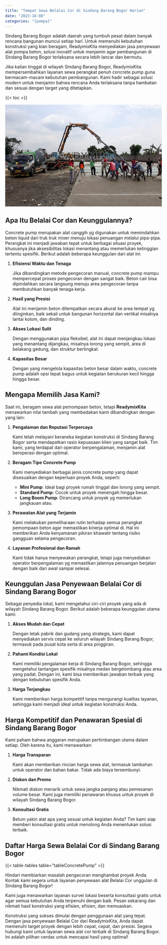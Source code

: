 ```yaml
---
title: "Tempat Sewa Belalai Cor di Sindang Barang Bogor Harian"
date: "2023-10-08"
categories: "[pompa]"
---
```


Sindang Barang Bogor adalah daerah yang tumbuh pesat dalam banyak rencana bangunan muncul setiap hari. Untuk memenuhi kebutuhan konstruksi yang kian beragam, ReadymixKita menyediakan jasa penyewaan alat pompa beton, solusi inovatif untuk menjamin agar pembangunan di Sindang Barang Bogor terlaksana secara lebih lancar dan bermutu.

Jika kalian tinggal di wilayah Sindang Barang Bogor, ReadymixKita mempersembahkan layanan sewa perangkat penuh concrete pump guna bermacam-macam kebutuhan pembangunan. Kami hadir sebagai solusi modern untuk menjamin bahwa rencana Anda terlaksana tanpa hambatan dan sesuai dengan target yang ditetapkan.

{{< toc >}}

![Tempat Sewa Belalai Cor di Sindang Barang Bogor Harian](/images/pompa/sewa-pompa-13.jpg)

## Apa Itu Belalai Cor dan Keunggulannya?

Concrete pump merupakan alat canggih yg digunakan untuk memindahkan beton liquid dari truk truk mixer menuju lokasi penuangan melalui pipa-pipa. Perangkat ini menjadi jawaban tepat untuk berbagai situasi proyek, khususnya jika aksesibilitas lokasi menantang atau memerlukan ketinggian tertentu spesifik. Berikut adalah beberapa keunggulan dari alat ini:

1. **Efisiensi Waktu dan Tenaga**

   Jika dibandingkan metode pengecoran manual, concrete pump mampu mempercepat proses pengecoran dengan sangat baik. Beton cair bisa dipindahkan secara langsung menuju area pengecoran tanpa membutuhkan banyak tenaga kerja.

2. **Hasil yang Presisi**

   Alat ini menjamin beton ditempatkan secara akurat ke area tempat yg diinginkan, baik sekali untuk bangunan horizontal dan vertikal misalnya lantai kolom, dan dinding.

3. **Akses Lokasi Sulit**

   Dengan menggunakan pipa fleksibel, alat ini dapat menjangkau lokasi yang menantang dijangkau, misalnya lorong yang sempit, area di belakang gedung, dan struktur bertingkat.

4. **Kapasitas Besar**

   Dengan yang mengelola kapasitas beton besar dalam waktu, concrete pump adalah opsi tepat bagus untuk kegiatan berukuran kecil hingga hingga besar.

## Mengapa Memilih Jasa Kami?

Saat ini, beragam sewa alat pemompaan beton, tetapi **ReadymixKita** menawarkan nilai tambah yang membedakan kami dibandingkan dengan yang lain:

1. **Pengalaman dan Reputasi Terpercaya**

   Kami telah melayani beraneka kegiatan konstruksi di Sindang Barang Bogor serta mendapatkan rasio kepuasaan klien yang sangat baik. Tim kami, yang terdapat dari operator berpengalaman, menjamin alat beroperasi dengan optimal.

2. **Beragam Tipe Concrete Pump**

   Kami menyediakan berbagai jenis concrete pump yang dapat disesuaikan dengan keperluan proyek Anda, seperti:
   - **Mini Pump**: Ideal bagi proyek rumah tinggal dan lorong yang sempit.
   - **Standard Pump**: Cocok untuk proyek menengah hingga besar.
   - **Long Boom Pump**: Dirancang untuk proyek yg memerlukan jangkauan atau.

3. **Perawatan Alat yang Terjamin**

   Kami melakukan pemeliharaan rutin terhadap semua perangkat pemompaan beton agar memastikan kinerja optimal di. Hal ini memberikan Anda kenyamanan pikiran khawatir tentang risiko gangguan selama pengecoran.

4. **Layanan Profesional dan Ramah**

   Kami tidak hanya menyewakan perangkat, tetapi juga menyediakan operator berpengalaman yg memastikan jalannya penuangan berjalan dengan baik dari awal sampai selesai.

## Keunggulan Jasa Penyewaan Belalai Cor di Sindang Barang Bogor

Sebagai penyedia lokal, kami mengetahui ciri-ciri proyek yang ada di wilayah Sindang Barang Bogor. Berikut adalah beberapa keunggulan utama kami:

1. **Akses Mudah dan Cepat**

   Dengan letak pabrik dan gudang yang strategis, kami dapat menyediakan servis cepat ke seluruh wilayah Sindang Barang Bogor, termasuk pada pusat kota serta di area pinggiran.

2. **Pahami Kondisi Lokal**

   Kami memiliki pengalaman kerja di Sindang Barang Bogor, sehingga mengetahui tantangan spesifik misalnya medan bergelombang atau area yang padat. Dengan ini, kami bisa memberikan jawaban terbaik yang dengan kebutuhan spesifik Anda.

3. **Harga Terjangkau**

   Kami memberikan harga kompetitif tanpa mengurangi kualitas layanan, sehingga kami menjadi ideal untuk kegiatan konstruksi Anda.

## Harga Kompetitif dan Penawaran Spesial di Sindang Barang Bogor

Kami paham bahwa anggaran merupakan pertimbangan utama dalam setiap. Oleh karena itu, kami menawarkan:

1. **Harga Transparan**

   Kami akan memberikan rincian harga sewa alat, termasuk tambahan untuk operator dan bahan bakar. Tidak ada biaya tersembunyi.

2. **Diskon dan Promo**

   Nikmati diskon menarik untuk sewa jangka panjang atau pemesanan volume besar. Kami juga memiliki penawaran khusus untuk proyek di wilayah Sindang Barang Bogor.

3. **Konsultasi Gratis**

   Belum yakin alat apa yang sesuai untuk kegiatan Anda? Tim kami siap memberi konsultasi gratis untuk menolong Anda menentukan solusi terbaik.

## Daftar Harga Sewa Belalai Cor di Sindang Barang Bogor

{{< table-tables table="tableConcretePump" >}}

Hindari membiarkan masalah pengecoran menghambat proyek Anda. Kontak kami segera untuk layanan penyewaan alat Belalai Cor unggulan di Sindang Barang Bogor!

Kami juga menawarkan layanan survei lokasi beserta konsultasi gratis untuk agar semua kebutuhan Anda terpenuhi dengan baik. Pesan sekarang dan nikmati hasil konstruksi yang efisien, efisien, dan memuaskan.

Konstruksi yang sukses dimulai dengan penggunaan alat yang tepat. Dengan jasa penyewaan Belalai Cor dari ReadymixKita, Anda dapat memenuhi target proyek dengan lebih cepat, cepat, dan presisi. Segera hubungi kami untuk layanan sewa alat cor terbaik di Sindang Barang Bogor. Ini adalah pilihan cerdas untuk mencapai hasil yang optimal!